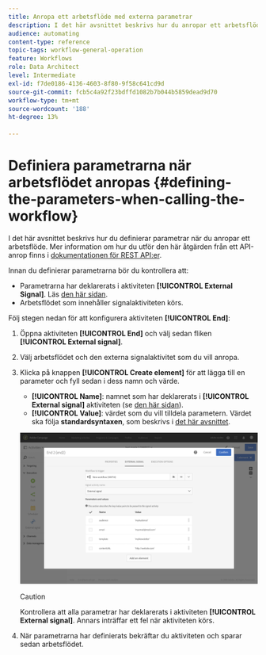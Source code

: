 ```yaml
---
title: Anropa ett arbetsflöde med externa parametrar
description: I det här avsnittet beskrivs hur du anropar ett arbetsflöde med externa parametrar.
audience: automating
content-type: reference
topic-tags: workflow-general-operation
feature: Workflows
role: Data Architect
level: Intermediate
exl-id: f7de0186-4136-4603-8f80-9f58c641cd9d
source-git-commit: fcb5c4a92f23bdffd1082b7b044b5859dead9d70
workflow-type: tm+mt
source-wordcount: '188'
ht-degree: 13%

---
```


# Definiera parametrarna när arbetsflödet anropas {#defining-the-parameters-when-calling-the-workflow}

I det här avsnittet beskrivs hur du definierar parametrar när du anropar ett arbetsflöde. Mer information om hur du utför den här åtgärden från ett API-anrop finns i [dokumentationen för REST API:er](../../api/using/triggering-a-signal-activity.md).

Innan du definierar parametrarna bör du kontrollera att:

* Parametrarna har deklarerats i aktiviteten **[!UICONTROL External Signal]**. Läs [den här sidan](../../automating/using/declaring-parameters-external-signal.md).
* Arbetsflödet som innehåller signalaktiviteten körs.

Följ stegen nedan för att konfigurera aktiviteten **[!UICONTROL End]**:

1. Öppna aktiviteten **[!UICONTROL End]** och välj sedan fliken **[!UICONTROL External signal]**.
1. Välj arbetsflödet och den externa signalaktivitet som du vill anropa.
1. Klicka på knappen **[!UICONTROL Create element]** för att lägga till en parameter och fyll sedan i dess namn och värde.

   * **[!UICONTROL Name]**: namnet som har deklarerats i  **[!UICONTROL External signal]** aktiviteten (se  [den här sidan](../../automating/using/declaring-parameters-external-signal.md)).
   * **[!UICONTROL Value]**: värdet som du vill tilldela parametern. Värdet ska följa **standardsyntaxen**, som beskrivs i [det här avsnittet](../../automating/using/advanced-expression-editing.md#standard-syntax).

   ![](assets/extsignal_definingparameters_2.png)

   >[!CAUTION]
   >
   >Kontrollera att alla parametrar har deklarerats i aktiviteten **[!UICONTROL External signal]**. Annars inträffar ett fel när aktiviteten körs.

1. När parametrarna har definierats bekräftar du aktiviteten och sparar sedan arbetsflödet.
